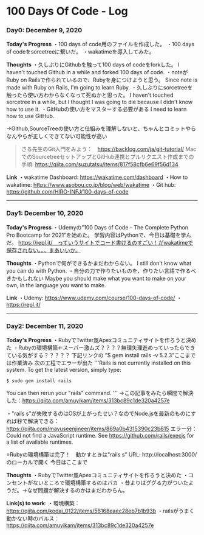 # 100 Days Of Code - Log

### Day0: December 9, 2020

**Today's Progress** 
・100 days of code用のファイルを作成した。
・100 days of codeをsorcetreeに繋いだ。
・wakatimeを導入してみた。

**Thoughts** 
・久しぶりにGithubを触って100 days of codeをforkした。
I haven't touched Github in a while and forked 100 days of code.
・noteがRuby on Railsで作られているので、Rubyを身につけようと思う。
Since note is made with Ruby on Rails, I'm going to learn Ruby.
・久しぶりにsorcetreeを触ったら使い方わからなくなって死ぬかと思った。
I haven't touched sorcetree in a while, but I thought I was going to die because I didn't know how to use it.
・GitHubの使い方をマスターする必要がある
I need to learn how to use GitHub.

→Github,SourceTreeの使い方と仕組みを理解しないと、ちゃんとコミットやらなんやらが正しくできてない可能性が高い
 >さる先生のGit入門をみよう：　https://backlog.com/ja/git-tutorial/
 >MacでのSourcetreeセットアップとGitHub連携とプルリクエスト作成までの手順: https://qiita.com/suzutatsu/items/817f58cfb6e69f56d134

**Link**
・wakatime Dashboard: https://wakatime.com/dashboard
・How to wakatime: https://www.asobou.co.jp/blog/web/wakatime
・Git hub: https://github.com/HIRO-INFJ/100-days-of-code

---------------------------------------------------------
### Day1: December 10, 2020

**Today's Progress** 
・Udemyの”100 Days of Code - The Complete Python Pro Bootcamp for 2021”を始めた。
学習内容はPythonで、今日は基礎を学んだ。
https://repl.it/　っていうサイトでコード書けるのすごい！がwakatimeで保存されない。。。まあいいか。

**Thoughts** 
・Pythonで何ができるかまだわからない。
I still don't know what you can do with Python.
・自分の力で作りたいものを、作りたい言語で作るべきかもしれない
Maybe you should make what you want to make on your own, in the language you want to make.

**Link**
・Udemy: https://www.udemy.com/course/100-days-of-code/
・https://repl.it/

---------------------------------------------------------
### Day2: December 11, 2020
**Today's Progress** 
・RubyでTwitter風Apexコミュニティサイトを作ろうと決めた
・Rubyの環境構築←スーパー激ムズ？？？？無理矢理進めっていったらできている気がする？？？？？
下記リンクの
”$ gem install rails -v 5.2.3”ここまでは作業済み
次の工程でエラーが出た
'''Rails is not currently installed on this system. To get the latest version, simply type:

    $ sudo gem install rails

You can then rerun your "rails" command.
'''
→この記事をみたら瞬間で解決した：https://qiita.com/amuyikam/items/313bc89c1de320a4257e

・"rails s"が失敗するのはOSが上がったせい？なのでNode.jsを最新のものにすれば秒で解決できる：https://qiita.com/mayuseenjineer/items/869a0b4315390c23b615
エラー分：Could not find a JavaScript runtime. See https://github.com/rails/execjs for a list of available runtimes.


=Rubyの環境構築は完了！　動かすときは"rails s"
 URL: http://localhost:3000/ のローカルで開く
今日はここまで

**Thoughts** 
・RubyでTwitter風Apexコミュニティサイトを作ろうと決めた
・コンセントがないところで環境構築するのはバカ
・昔よりはググる力がついたようだ。→なぜ問題が解決するのかはまだわからん。

**Link(s) to work**:
・環境構築：https://qiita.com/kodai_0122/items/56168eaec28eb7b1b93b
・railsがうまく動かない時のバルス：https://qiita.com/amuyikam/items/313bc89c1de320a4257e





